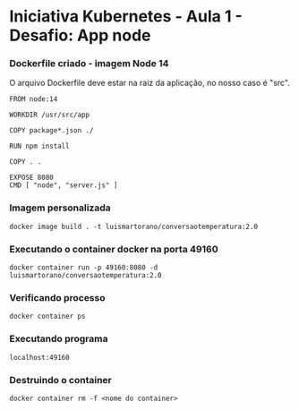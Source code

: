 # Iniciativa Kubernetes - Aula 1 - Desafio: App node


### Dockerfile criado - imagem Node 14
O arquivo Dockerfile deve estar na raiz da aplicação, no nosso caso é "src".

```
FROM node:14

WORKDIR /usr/src/app

COPY package*.json ./

RUN npm install

COPY . .

EXPOSE 8080
CMD [ "node", "server.js" ]

```

### Imagem personalizada
```
docker image build . -t luismartorano/conversaotemperatura:2.0
```
### Executando o container docker na porta 49160
```
docker container run -p 49160:8080 -d luismartorano/conversaotemperatura:2.0
```

### Verificando processo
```
docker container ps
```
### Executando programa
```
localhost:49160
```
### Destruindo o container

```
docker container rm -f <nome do container>
```